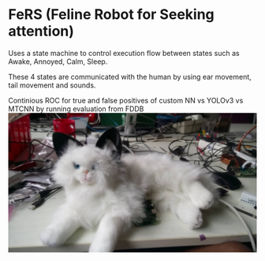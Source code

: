 # FeRS (Feline Robot for Seeking attention)

Uses a state machine to control execution flow between states such as Awake, Annoyed, Calm, Sleep.

These 4 states are communicated with the human by using ear movement, tail movement and sounds.

Continious ROC for true and false positives of custom NN vs YOLOv3 vs MTCNN  by running evaluation from FDDB
![FeRS](./fers.jpg "Almighty FeRS")

